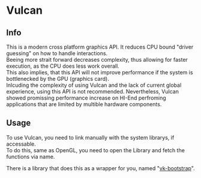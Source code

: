 # Vulcan
## Info
This is a modern cross platform graphics API. It reduces CPU bound "driver guessing" on how to handle interactions.<br>
Beeing more strait forward decreases complexity, thus allowing for faster execution, as the CPU does less work overall.<br>
This also implies, that this API will not improve performance if the system is bottlenecked by the GPU (graphics card).<br>
Inlcuding the complexity of using Vulcan and the lack of current global experience, using this API is not recommended. Nevertheless, Vulcan showed promissing performance increase on HI-End perfroming applications that are limited by multible hardware components.

## Usage
To use Vulcan, you need to link manually with the system librarys, if accessable.<br>
To do this, same as OpenGL, you need to open the Library and fetch the functions via name.

There is a library that does this as a wrapper for you, named "[vk-bootstrap](https://github.com/charles-lunarg/vk-bootstrap)".

